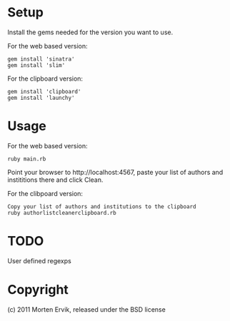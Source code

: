 Setup
=====
Install the gems needed for the version you want to use.

For the web based version:

    gem install 'sinatra'
    gem install 'slim'

For the clipboard version:

    gem install 'clipboard'
    gem install 'launchy'

Usage
=====

For the web based version:

    ruby main.rb

Point your browser to http://localhost:4567, paste your list of authors and instititions there and click Clean.

For the clibpoard version:

    Copy your list of authors and institutions to the clipboard
    ruby authorlistcleanerclipboard.rb

TODO
====
User defined regexps

Copyright
=========
(c) 2011 Morten Ervik, released under the BSD license